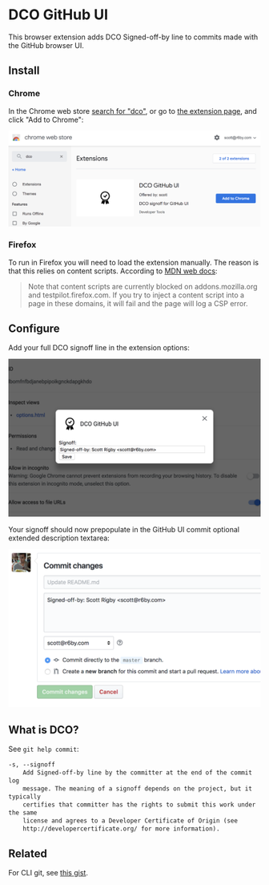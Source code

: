 # DCO GitHub UI

This browser extension adds DCO Signed-off-by line to commits made with the GitHub browser UI.

## Install

### Chrome

In the Chrome web store [search for "dco"](https://chrome.google.com/webstore/search/dco), or go to [the extension page](https://chrome.google.com/webstore/detail/dco-github-ui/onhgmjhnaeipfgacbglaphlmllkpoijo), and click "Add to Chrome":

![options screenshot](images/screenshot-webstore.png)

### Firefox

To run in Firefox you will need to load the extension manually. The reason is that this relies on content scripts. According to [MDN web docs](https://developer.mozilla.org/en-US/docs/Mozilla/Add-ons/WebExtensions/Content_scripts):
> Note that content scripts are currently blocked on addons.mozilla.org and testpilot.firefox.com. If you try to inject a content script into a page in these domains, it will fail and the page will log a CSP error.

## Configure

Add your full DCO signoff line in the extension options:

![options screenshot](images/screenshot-options.png)

Your signoff should now prepopulate in the GitHub UI commit optional extended description textarea:

![web screenshot](images/screenshot-web.png)

## What is DCO?

See `git help commit`:

```
-s, --signoff
    Add Signed-off-by line by the committer at the end of the commit log
    message. The meaning of a signoff depends on the project, but it typically
    certifies that committer has the rights to submit this work under the same
    license and agrees to a Developer Certificate of Origin (see
    http://developercertificate.org/ for more information).
```

## Related

For CLI git, see [this gist](https://gist.github.com/scottrigby/0c043c0bfbbdb5949e2d824fc3adeaa4).
